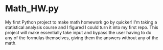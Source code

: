 # Math_HW.py
My first Python project to make math homework go by quicker! 
I'm taking a statistical analysis course and I figured I could turn it into my first repo. 
This project will make essentially take input and bypass the user having to do any of the formulas themselves, giving them the answers without any of the math.
